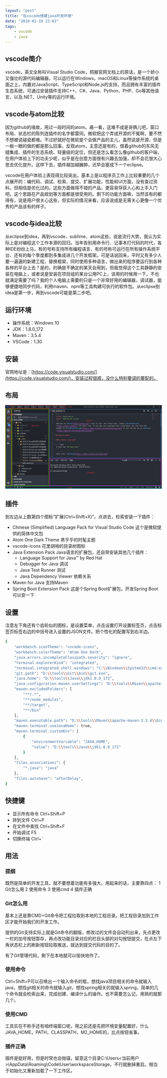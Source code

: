 ```yaml
---
layout: "post"
title: "在vscode搭建java开发环境"
date: "2019-01-19 22:02"
tags:
    - vscode
    - java
---
```


## vscode简介

vscode，英文全称叫Visual Studio Code，照搬官网文档上的原话，是一个娇小又强壮的源代码编辑器，可以运行在Windows，macOS和Linux等操作系统的桌面之上，内置对JavaScript、TypeScript和Node.js的支持，而且拥有丰富的插件生态系统，可通过安装插件支持C++、C#、Java、Python、PHP、Go等其他语言，以及.NET、Unity等的运行环境。

## vscode与atom比较

因为github的缘故，用过一段时间的atom。甫一看，这难不成是哥俩儿吧，窗口布局、状态栏的陈列连插件的名字都雷同。微软把这个弄成开源的不冤啊，要不然不想被说碰瓷都难。不过好就好在微软是个会做产品的主儿，虽然说是开源，但是一板一眼的做的都是那么回事。反观atom，主意还是有的，借着github的东风无缝集成、插件的生态系统、轻量级的定位，但还是怎么看怎么像github的客户端，在用户体验上下的功夫少呢，似乎是在创意方面很有兴趣去加强，却不会花很大心思去优化提升。这样下去，插件越加越臃肿，迟早会塞成下一个eclipse。

vscode在用户体验上表现得比较突出，基本上是以程序员工作上比较重要的几个点展开的：编代码、调试、检索、提交、扩展功能，性能和UI方面，没有查过资料，但相信是优化过的。这些方面做得不错的产品，更容易俘获人心和上手入门吧。这个思路在产品规划等方面都是很受用的。剩下的功能方面嘛，当然该有的都得有，说是用户很关心这些，但实际的情况来看，应该说成是无需关心更像一个优秀的产品该有的样子。

## vscode与idea比较

从eclipse到idea，再到vscode、sublime、atom这些，说是流行大势，我认为实际上是对编程这个工作本源的回归。当年告别用命令行、记事本打代码的时代，各种IDE纷纷上马，有的号称支持所有编程语言、有的号称可运行在所有操作系统平台、还有的每个季度都到多集成进几个开发框架。可是话说回来，平时又有多少人要一遍遍的新建工程，替换框架，同时使用多种语言，做出来的程序要运行到各种各样的平台上去？是的，的确是不确定的某天会用到，但我觉得这个工具静静的安装在电脑上，或者说是安装在项目组的某台公用PC上，该用的时候用一下，不也就满足需要了吗？我的个人电脑上需要的只是一个非常好用的编辑器，调试器，能够便捷地同步代码，利用maven、npm等工具构建可执行的软件包。从eclipse到idea是第一步，再到vscode可能是第二步吧。

## 运行环境

* 操作系统：Windows 10
* JDK：1.8.0_172
* Maven：3.5.4
* VSCode：1.30

## 安装

官网地址是：[https://code.visualstudio.com/](https://code.visualstudio.com/)，安装过程很顺，没什么特别要调的要配的。

## 布局

![界面布局](2019-01-19-在vscode搭建java开发环境/201901192201.png)


## 插件

到左边从上数第四个图标“扩展(Ctrl+Shift+X)”，点进去，检索安装一下插件：

* Chinese (Simplified) Language Pack for Visual Studio Code 这个是微软提供的简体中文包
* Atom One Dark Theme 黑乎乎的时髦主题
* vscode-icons 花里胡哨的目录树图标
* Java Extension Pack Java语言的扩展包，还自带安装其他几个插件：
  * Language Support for Java™ by Red Hat
  * Debugger for Java 调试
  * Java Test Runner 测试
  * Java Dependency Viewer 依赖关系
* Maven for Java 支持Maven
* Spring Boot Extension Pack 这是个Spring Boot扩展包，开发Spring Boot可以安一下

## 设置

注意左下角还有个齿轮似的图标，是设置菜单，点击设置打开设置标签页，点击标签页标签右边的中括号进入设置的JSON文件。把个性化的配置写到右半边。

``` bash
{
    "workbench.iconTheme": "vscode-icons",
    "workbench.colorTheme": "Atom One Dark",
    "java.errors.incompleteClasspath.severity": "ignore",
    "terminal.explorerKind": "integrated",
    "terminal.integrated.shell.windows": "C:\\Windows\\System32\\cmd.exe",
    "git.path": "D:\\tools\\Git\\bin\\git.exe",
    "java.home": "D:\\tools\\Java\\jdk1.8.0_172",
    "java.configuration.maven.userSettings": "D:\\tools\\Maven\\apache-maven-3.5.4\\conf\\settings.xml",
    "maven.excludedFolders": [
        "**/.*",
        "**/node_modules",
        "**/target",
        "**/bin"
    ],
    "maven.executable.path": "D:\\tools\\Maven\\apache-maven-3.5.4\\bin\\mvn.cmd",
    "maven.terminal.useJavaHome": true,
    "maven.terminal.customEnv": [
        {
            "environmentVariable": "JAVA_HOME",
            "value": "D:\\tools\\Java\\jdk1.8.0_172"
        }
    ],
    "files.associations": {
        "*.java": "java"
    },
    "files.autoSave": "afterDelay",
}
```

## 快捷键

* 显示所有命令 Ctrl+Shift+P
* 转到文件 Ctrl+P
* 在文件中查找 Ctrl+Shift+F
* 开始调试 F5
* 切换终端 Ctrl+`

## 用法

### 提纲

既然是简单的开发工具，就不要想着功能有多强大，用起来的话，主要靠四点：
1 Git怎么用
2 使用命令
3 使用cmd
4 插件正确

### Git怎么用

基本上还是靠CMD+Git命令把工程拉取到本地的工程目录。把工程目录加到工作区才能开始我们的开发工作。

提供的Git支持实际上就是Git命令的翻版，修改过的文件会自动列出来，先点更改一栏的加号按钮暂存，再点改功能目录对应的栏目头部的对勾按钮提交，在点左下角状态栏上的刷新按钮拉取推送，就达到提交代码的目的了。

有了Git管理代码，剩下在本地就可以愉快地作了。

### 使用命令

Ctrl+Shift+P可以召唤出一个输入命令的框，想找java项目相关的命令就输入java，想找git相关的命令就输入git，想找spring相关的就输入spring，简单的几个命令就会检索出来，完成创建、编译什么的操作。也不需要怎么记，用熟的就那几个。

### 使用CMD

工具实在不称手还有咱终端窗口呢，用之前还是先把环境变量配置好，什么JAVA_HOME，PATH，CLASSPATH，M2_HOME的，比点按钮省事。

### 插件正确

插件是挺好用，但是时常也会抛锚，留意这个目录C:\Users\<当前用户>\AppData\Roaming\Code\User\workspaceStorage，不行就删掉重启。相当于初始化又重新加载了一下工作区。